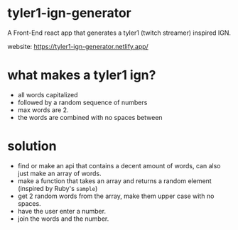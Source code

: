 # tyler1-ign-generator

A Front-End react app that generates a tyler1 (twitch streamer) inspired IGN.

website: https://tyler1-ign-generator.netlify.app/

# what makes a tyler1 ign?

- all words capitalized
- followed by a random sequence of numbers
- max words are 2.
- the words are combined with no spaces between

# solution

- find or make an api that contains a decent amount of words, can also just make an array of words.
- make a function that takes an array and returns a random element (inspired by Ruby's `sample`)
- get 2 random words from the array, make them upper case with no spaces.
- have the user enter a number.
- join the words and the number.
